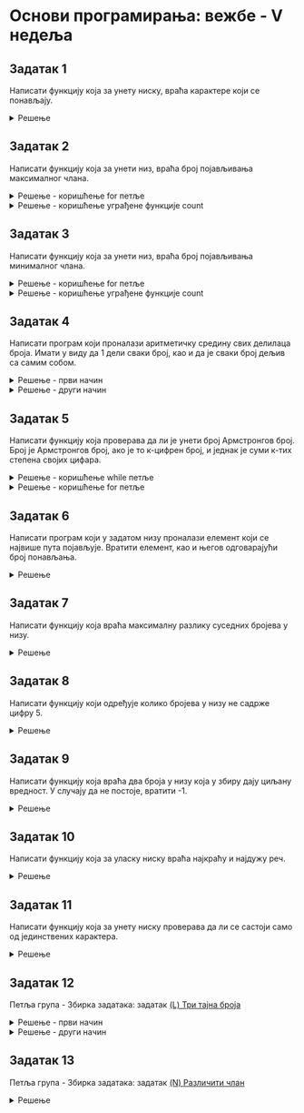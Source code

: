 # Основи програмирања: вежбе - V недеља

## Задатак 1
Написати функцију која за унету ниску, враћа карактерe који се понављају.
<details markdown='block'>
<summary>Решење </summary>

```python
def ponovljeni(niska):       
    skup = set()
    skup_ponovljenih = set()
    for karakter in niska:
        if karakter in skup:
            skup_ponovljenih.add(karakter)
        else:
            skup.add(karakter)

    return skup_ponovljenih   
```
</details>

## Задатак 2
Написати функцију која за унети низ, враћа број појављивања максималног члана.
<details markdown='block'>
<summary>Решење - коришћење for петље </summary>

```python
def broj_maksimalnih(niz):
    """
    Написати функцију која за унети низ, враћа број појављивања максималног члана.
    """
    maksimalan = niz[0]
    for broj in niz:
        if broj > maksimalan:
            maksimalan = broj
    
    brojac = 0
    for broj in niz:
        if broj == maksimalan:
            brojac+=1

    return brojac

niz=list(map(int,input().split()))
print(broj_maksimalnih(niz))
```
</details>
<details markdown='block'>
<summary>Решење - коришћење уграђене функције count </summary>

```python
def broj_maksimalnih1(niz):
    return niz.count(max(niz))

niz=list(map(int,input().split()))
print(broj_maksimalnih(niz))
```
</details>


## Задатак 3
Написати функцију која за унети низ, враћа број појављивања минималног члана.
<details markdown='block'>
<summary>Решење - коришћење for петље </summary>

```python
def broj_minimalnih(niz):
    minimalan = niz[0]
    for broj in niz:
        if broj < minimalan:
            minimalan = broj
    
    brojac = 0
    for broj in niz:
        if broj == minimalan:
            brojac+=1

    print(brojac)

niz=list(map(int,input().split()))
broj_minimalnih(niz)
```
</details>
<details markdown='block'>
<summary>Решење - коришћење уграђене функције count</summary>

```python
def broj_minimalnih1(niz):
    return niz.count(min(niz))

niz=list(map(int,input().split()))
print(broj_minimalnih1(niz))
```
</details>


## Задатак 4
Написати програм коjи проналази аритметичку средину свих делилаца броjа. Имати у виду да 1 дели сваки броj, као и да jе сваки броj дељив са самим собом.
<details markdown='block'>
<summary>Решење - први начин </summary>

```python
def a_s_d(n):
    suma=0
    brojac=0
    for i in range(1,n+1):
        if n%i == 0:
            suma+=i
            brojac+=1
    print(suma/brojac)
    
n=int(input())
a_s_d(n)    
```
</details>

<details markdown='block'>
<summary>Решење - други начин </summary>

```python
def a_s_d(n):
    delioci = []
    for i in range(1,n+1):
        if n%i == 0:
            delioci.append(i)
    print(sum(delioci)/len(delioci))

n=int(input())
a_s_d(n)  
```
</details>


## Задатак 5
Написати функцију која проверава да ли је унети број Армстронгов број.
Број је Армстронгов број, ако је то к-цифрен број, и једнак је суми к-тих степена својих цифара.
<details markdown='block'>
<summary>Решење - коришћење while петље</summary>

```python
def armstrongov_broj():
    """
    Написати функцију која проверава да ли је унети број Армстронгов број.
    Број је Армстронгов број, ако је то к-цифрен број, и једнак је суми к-тих степена својих цифара.
    Пример:
        370 = 3**3 + 7**3 + 0**3, je Aрмстронгов број
        1634 = 1**4 + 6**4 + 3**4 + 4**4, je Aрмстронгов број
        12 != 1**2 + 2**2, није Армстронгов број
    """
    broj_niska = input()
    broj_cifara = len(broj_niska)
    broj = int(broj_niska)

    zbir = 0
    while broj > 0:
        cifra = broj%10
        zbir += cifra**broj_cifara
        broj=broj//10

    return zbir == int(broj_niska)

print(armstrongov_broj())    
```
</details>

<details markdown='block'>
<summary>Решење - коришћење for петље</summary>

```python
def armstrongov_broj():
    broj_niska = input()
    broj_cifara = len(broj_niska)
    broj = int(broj_niska)

    zbir = 0
    for i in broj_niska:
        zbir+= int(i)**broj_cifara

    return zbir == broj
    
print(armstrongov_broj())    
```
</details>


## Задатак 6
Написати програм коjи у задатом низу проналази елемент коjи се наjвише пута поjављуjе. 
Вратити елемент, као и његов одговараjући броj понављања.
<details markdown='block'>
<summary>Решење </summary>

```python
niz=list(map(int,input().split()))
skup=set(niz)
print(max(skup,key=lambda x: niz.count(x)))
maximum=0
clan=niz[0]
for i in skup:
    if (niz.count(i) > maximum) or (niz.count(i) == maximum and i > clan):
        clan = i
        maximum = niz.count(i)
print(clan)
```
</details>


## Задатак 7
Написати функцију која враћа максималну разлику суседних бројева у низу.
<details markdown='block'>
<summary>Решење </summary>

```python
def maksimalna_razlika_susednih(niz):
    """
    Написати функцију која враћа максималну разлику суседних бројева у низу.
    Пример:
    [5,10,50,55] -> 40
    """
    maksimalna_razlika = 0
    for i in range(len(niz)-1):
        trenutni = niz[i]
        sledeci = niz[i+1]
        trenutna_razlika = abs(trenutni-sledeci)
        if trenutna_razlika > maksimalna_razlika:
            maksimalna_razlika = trenutna_razlika
        
    return maksimalna_razlika
```
</details>


## Задатак 8
Написати функцију који одређује колико бројева у низу не садрже цифру 5.
<details markdown='block'>
<summary>Решење </summary>

```python
def brojevi_koji_ne_sadrze_5(niz):
    """
    Написати функцију који одређује колико бројева у низу не садрже цифру 5.
    """
    brojac = 0
    for broj in niz:
        broj_niska = str(broj)
        if '5' not in broj_niska:
            brojac+=1

    return brojac
```
</details>



## Задатак 9
Написати функцију која враћа два броја у низу која у збиру дају циљану вредност.
У случају да не постоје, вратити -1.
<details markdown='block'>
<summary>Решење </summary>

```python
def zbir_dva(niz, cilj):
    """
    Написати функцију која враћа два броја у низу која у збиру дају циљану вредност.
    У случају да не постоје, вратити -1.
    """
    skup = set()
    for broj in niz:
        if cilj-broj in skup:
            return (broj,cilj-broj)
        else:
            skup.add(broj)

    return -1
```
</details>


## Задатак 10
Написати функцију која за уласку ниску враћа најкраћу и најдужу реч.
<details markdown='block'>
<summary>Решење </summary>

```python
def naj_reci(niska):
    """
    Написати функцију која за уласку ниску враћа најкраћу и најдужу реч.
    Пример:
    ’Човек jе рођен да ради, да трпи и да се бори, ко тако не чини,
    мора пропасти. -Никола Тесла’ -> ’и’, ’пропасти’
    """

    samo_reci =''
    for znak in niska:
        if znak.isalpha():
            samo_reci += znak
        else:
            samo_reci += ' '
    return min(samo_reci.split(), key=len), max(samo_reci.split(), key=len)
```
</details>

## Задатак 11
Написати функцију која за унету ниску проверава да ли се састоји само од јединствених карактера.
<details markdown='block'>
<summary>Решење </summary>

```python
def jedinstveni(niska):
    return len(niska) == len(set(niska))

print(jedinstveni("ivan1233"))
```
</details>

## Задатак 12
Петља група - Збирка задатака: задатак [(L) Три тајна броја](https://arena.petlja.org/competition/zbirka#tab_134871)
<details markdown='block'>
<summary>Решење - први начин</summary>

```python
niz = list(map(int,input().split()))
niz.sort()
x=niz[0]
y=niz[1]
z=niz[-1]-x-y
print(x,y,z)
```
</details>
<details markdown='block'>
<summary>Решење - други начин</summary>

```python
brojevi = list(sorted(map(int,input().split())))
x,y = brojevi[0],brojevi[1]
z = brojevi[-1]-x-y
print(x,y,z)
```
</details>

## Задатак 13
Петља група - Збирка задатака: задатак [(N) Различити члан](https://arena.petlja.org/competition/zbirka#tab_133366)
<details markdown='block'>
<summary>Решење</summary>

```python
niz1 = list(map(int, input().split()))
niz2 = list(map(int, input().split()))
print(abs(sum(niz1)-sum(niz2)))
```
</details>


